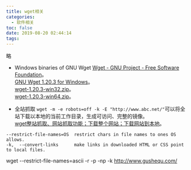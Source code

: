 ```yaml
---
title: wget相关
categories:
  - 软件相关
toc: false
date: 2019-08-20 02:44:14
tags:
---
```

略
<!-- more -->

* Windows binaries of GNU Wget
[Wget - GNU Project - Free Software Foundation](https://www.gnu.org/software/wget/)。  
[GNU Wget 1.20.3 for Windows](https://eternallybored.org/misc/wget/)。  
[wget-1.20.3-win32.zip](https://eternallybored.org/misc/wget/releases/wget-1.20.3-win32.zip)。  
[wget-1.20.3-win64.zip](https://eternallybored.org/misc/wget/releases/wget-1.20.3-win64.zip)。  

* 全站抓取
`wget -m -e robots=off -k -E "http://www.abc.net/"`可以将全站下载以本地的当前工作目录，生成可访问、完整的镜像。  
[wget整站抓取、网站抓取功能；下载整个网站；下载网站到本地](https://www.cnblogs.com/shengulong/p/8445828.html)。  
```
--restrict-file-names=OS  restrict chars in file names to ones OS allows.
-k,  --convert-links      make links in downloaded HTML or CSS point to local files.
```
wget --restrict-file-names=ascii -r -p -np -k http://www.gushequ.com/
